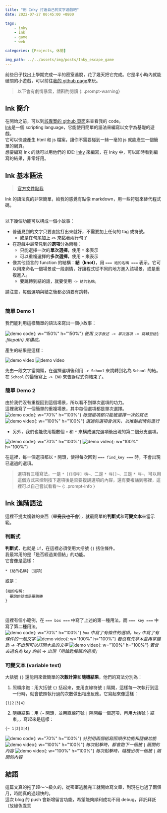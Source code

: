 ```yaml
---
title: "用 Inky 打造自己的文字遊戲吧"
date: 2022-07-27 00:45:00 +0800

tags: 
    - inky
    - ink
    - game
    - web

categories: [Projects, 休閒]

img_path: ../../assets/img/posts/Inky_escape_game
---
```


前些日子找出上學期完成一半的密室逃脫，花了幾天把它完成。它是半小時內就能破關的小遊戲，可以前往[我的 github page](https://titaliu1224.github.io/escape-game/)來玩。

> 以下會有劇情暴雷，請斟酌閱讀
{: .prompt-warning}

## Ink 簡介
在開始之前，可以到[該專案的 github 頁面](https://github.com/titaliu1224/escape-game)來查看我的 code。<br>
[Ink](https://github.com/inkle/ink)是一個 scripting language，它能使用簡單的語法來編寫以文字為基礎的遊戲。<br>
它可以快速產生 html 和 js 檔案，讓你不需要碰到一絲一毫的 js 就能產生一個簡單的網頁。<br>
想要編寫 Ink 的話可以用他們的 IDE: [Inky](https://github.com/inkle/inky) 來編寫，在 Inky 中，可以即時看到編寫的結果，非常好用。

## Ink 基本語法
> [官方文件點我](https://github.com/inkle/ink/blob/master/Documentation/WritingWithInk.md)

Ink 的語法真的非常簡單，給我的感覺有點像 markdown，用一些符號來替代程式碼。<br><br>

以下幾個功能可以構成一個小故事：

- 普通見到的文字只要直接打出來就好，不需要加上任何的 tag 或符號。
  - 或是在句尾加上 `<>` 來黏著兩行句子
- 在遊戲中最常見到的**選項**分為兩種：
  - 只能選擇一次的**單次選擇**，使用 `*` 來表示
  - 可以重複選擇的**多次選擇**，使用 `+` 來表示
- 像其他語言的 function 的結構：**結（knot）**，用 `=== 結的名稱 ===` 表示。它可以用來命名一個場景或一段劇情，好讓程式從不同的地方進入該場景，或是重複進入。
  - 要跳轉到結的話，就要使用 `-> 結的名稱`。

請注意，每個選項與結之後都必須要有跳轉。<br><br>

### 簡單 Demo 1

我們能利用這樣簡單的語法來寫出一個小故事：<br>

![demo code](code1.webp){: w="150%" h="150%"}
_使用 `文字敘述 -> 單次選項 -> 跳轉至結`{: .filepath} 來構成。_

產生的結果是這樣：<br>

![demo video](demo1.webp)
![demo video](demo2.webp)

先由一段文字當開頭，在選擇選項後利用 `-> School` 來跳轉到名為 `School` 的結。<br>
在 `School` 的最後寫上 `-> END` 來告訴程式你結束了。

### 簡單 Demo 2

由於我們沒有重複回到這個場景，所以看不到單次選項的功力。<br>
這裡我寫了一個簡單的重複場景，其中每個選項都是單次選擇。<br>
![demo code](code2.webp){: w="70%" h="100%"}
_每個選項都只能被選擇一次的寫法_
![demo video](demo3.webp){: w="100%" h="100%"}
_選過的選項會消失，以推動劇情的進行_

- 另外，我們也能使用複數個 `+` 和 `*` 來構成選完選項後出現的第二個分支選項。

![demo code](code4.webp){: w="70%" h="100%"}
![demo video](demo4.webp){: w="100%" h="100%"}

在這裡，每一個選項都以 `*` 開頭，使得每次回到 `=== find_key ===` 時，不會出現已選過的選項。

> 選項有三種寫法，一是 `* [打招呼] 嗨~`、二是 `* 嗨[]~`、三是 `* 嗨~`，可以用這個方式來控制按下選項後是否要複誦選項的內容，還有要複誦到哪裡，這裡可以自己嘗試看看～ 
{: .prompt-info }

## Ink 進階語法
這裡不提太複雜的東西（~~畢竟我也不會~~），就最簡單的**判斷式**和**可變文本**來當示範。<br>

### 判斷式
**判斷式**，也就是 `if`，在這裡必須使用大括號 `{}` 括住條件。<br>
我最常用的是「是否經過某個結」的功能。<br>
它會像是這樣：
```
* {結的名稱} [選項]
```
或是：
```
{結的名稱:
  要說的話或是要跳轉
}
```

<br>

這裡有個小範例，在 `=== box ===` 中寫了上述的第一種用法，而 `=== key ===` 中寫了第二種用法。 <br>
![demo code](code5.webp){: w="70%" h="100%"}
_`box` 中寫了有條件的選項，`key` 中寫了有條件的一般文字_
![demo video](demo5-2.webp){: w="100%" h="100%"}
_若沒有先拿木盒再拿鑰匙 -> 不出現可以打開木盒的文字_
![demo video](demo5-1.webp){: w="100%" h="100%"}
_若曾去過名為 key 的結 -> 出現「用鑰匙解鎖的選項」_

### 可變文本 (variable text)

大括號 `{}` 還能用來做簡單的**次數計算**和**隨機結果**，他們的寫法分別為：<br>
1. 照順序跑：用大括號 `{}` 括起來，並用直線符號 `|` 隔開，這樣每一次執行到這一行時，就會依照執行過的次數做出相應反應。它寫起來像這樣：
```
{1|2|3|4}
```
2.  隨機結果：用 `{~` 開頭，並用直線符號 `|` 隔開每一個選項，再用大括號 `}` 結束，，寫起來是這樣：
```
{~ 1|2|3|4}
```

![demo code](code6.webp){: w="70%" h="100%"}
_分別用兩個結寫照順序功能和隨機功能_
![demo video](demo6-1.webp){: w="100%" h="100%"}
_每次點擊時，都會跑下一個被 `|` 隔開的內容_
![demo video](demo6-2.webp){: w="100%" h="100%"}
_每次點擊時，隨機出現一個被 `|` 隔開的內容_

## 結語
這篇文真的拖了超～～級久的，從密室逃脫完工就開始寫文章，到現在也過了兩個月，時間真的過超快的。<br>
這次 blog 的 push 會新增留言功能，希望能夠順利成功不用 debug，拜託拜託（放綠色乖乖

